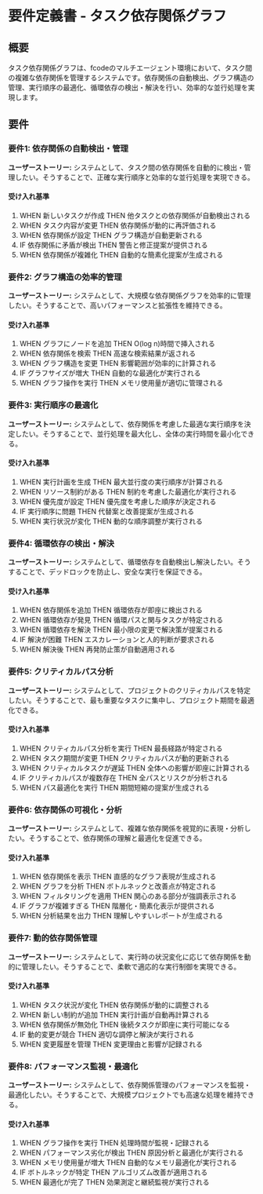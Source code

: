 # 要件定義書 - タスク依存関係グラフ

## 概要

タスク依存関係グラフは、fcodeのマルチエージェント環境において、タスク間の複雑な依存関係を管理するシステムです。依存関係の自動検出、グラフ構造の管理、実行順序の最適化、循環依存の検出・解決を行い、効率的な並行処理を実現します。

## 要件

### 要件1: 依存関係の自動検出・管理

**ユーザーストーリー:** システムとして、タスク間の依存関係を自動的に検出・管理したい。そうすることで、正確な実行順序と効率的な並行処理を実現できる。

#### 受け入れ基準

1. WHEN 新しいタスクが作成 THEN 他タスクとの依存関係が自動検出される
2. WHEN タスク内容が変更 THEN 依存関係が動的に再評価される
3. WHEN 依存関係が設定 THEN グラフ構造が自動更新される
4. IF 依存関係に矛盾が検出 THEN 警告と修正提案が提供される
5. WHEN 依存関係が複雑化 THEN 自動的な簡素化提案が生成される

### 要件2: グラフ構造の効率的管理

**ユーザーストーリー:** システムとして、大規模な依存関係グラフを効率的に管理したい。そうすることで、高いパフォーマンスと拡張性を維持できる。

#### 受け入れ基準

1. WHEN グラフにノードを追加 THEN O(log n)時間で挿入される
2. WHEN 依存関係を検索 THEN 高速な検索結果が返される
3. WHEN グラフ構造を変更 THEN 影響範囲が効率的に計算される
4. IF グラフサイズが増大 THEN 自動的な最適化が実行される
5. WHEN グラフ操作を実行 THEN メモリ使用量が適切に管理される

### 要件3: 実行順序の最適化

**ユーザーストーリー:** システムとして、依存関係を考慮した最適な実行順序を決定したい。そうすることで、並行処理を最大化し、全体の実行時間を最小化できる。

#### 受け入れ基準

1. WHEN 実行計画を生成 THEN 最大並行度の実行順序が計算される
2. WHEN リソース制約がある THEN 制約を考慮した最適化が実行される
3. WHEN 優先度が設定 THEN 優先度を考慮した順序が決定される
4. IF 実行順序に問題 THEN 代替案と改善提案が生成される
5. WHEN 実行状況が変化 THEN 動的な順序調整が実行される

### 要件4: 循環依存の検出・解決

**ユーザーストーリー:** システムとして、循環依存を自動検出し解決したい。そうすることで、デッドロックを防止し、安全な実行を保証できる。

#### 受け入れ基準

1. WHEN 依存関係を追加 THEN 循環依存が即座に検出される
2. WHEN 循環依存が発見 THEN 循環パスと関与タスクが特定される
3. WHEN 循環依存を解決 THEN 最小限の変更で解決策が提案される
4. IF 解決が困難 THEN エスカレーションと人的判断が要求される
5. WHEN 解決後 THEN 再発防止策が自動適用される

### 要件5: クリティカルパス分析

**ユーザーストーリー:** システムとして、プロジェクトのクリティカルパスを特定したい。そうすることで、最も重要なタスクに集中し、プロジェクト期間を最適化できる。

#### 受け入れ基準

1. WHEN クリティカルパス分析を実行 THEN 最長経路が特定される
2. WHEN タスク期間が変更 THEN クリティカルパスが動的更新される
3. WHEN クリティカルタスクが遅延 THEN 全体への影響が即座に計算される
4. IF クリティカルパスが複数存在 THEN 全パスとリスクが分析される
5. WHEN パス最適化を実行 THEN 期間短縮の提案が生成される

### 要件6: 依存関係の可視化・分析

**ユーザーストーリー:** システムとして、複雑な依存関係を視覚的に表現・分析したい。そうすることで、依存関係の理解と最適化を促進できる。

#### 受け入れ基準

1. WHEN 依存関係を表示 THEN 直感的なグラフ表現が生成される
2. WHEN グラフを分析 THEN ボトルネックと改善点が特定される
3. WHEN フィルタリングを適用 THEN 関心のある部分が強調表示される
4. IF グラフが複雑すぎる THEN 階層化・簡素化表示が提供される
5. WHEN 分析結果を出力 THEN 理解しやすいレポートが生成される

### 要件7: 動的依存関係管理

**ユーザーストーリー:** システムとして、実行時の状況変化に応じて依存関係を動的に管理したい。そうすることで、柔軟で適応的な実行制御を実現できる。

#### 受け入れ基準

1. WHEN タスク状況が変化 THEN 依存関係が動的に調整される
2. WHEN 新しい制約が追加 THEN 実行計画が自動再計算される
3. WHEN 依存関係が無効化 THEN 後続タスクが即座に実行可能になる
4. IF 動的変更が競合 THEN 適切な調停と解決が実行される
5. WHEN 変更履歴を管理 THEN 変更理由と影響が記録される

### 要件8: パフォーマンス監視・最適化

**ユーザーストーリー:** システムとして、依存関係管理のパフォーマンスを監視・最適化したい。そうすることで、大規模プロジェクトでも高速な処理を維持できる。

#### 受け入れ基準

1. WHEN グラフ操作を実行 THEN 処理時間が監視・記録される
2. WHEN パフォーマンス劣化が検出 THEN 原因分析と最適化が実行される
3. WHEN メモリ使用量が増大 THEN 自動的なメモリ最適化が実行される
4. IF ボトルネックが特定 THEN アルゴリズム改善が適用される
5. WHEN 最適化が完了 THEN 効果測定と継続監視が実行される
